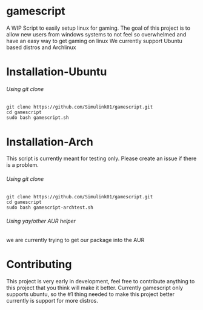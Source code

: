 # gamescript
A WIP Script to easily setup linux for gaming.
The goal of this project is to allow new users from windows systems
to not feel so overwhelmed and have an easy way to get gaming on linux
We currently support Ubuntu based distros and Archlinux

# Installation-Ubuntu
###### Using git clone
```
git clone https://github.com/Simulink01/gamescript.git
cd gamescript
sudo bash gamescript.sh
```
# Installation-Arch
This script is currently meant for testing only.
Please create an issue if there is a problem.
###### Using git clone
```
git clone https://github.com/Simulink01/gamescript.git
cd gamescript
sudo bash gamescript-archtest.sh
```
###### Using yay/other AUR helper
we are currently trying to get our package into the AUR
# Contributing
This project is very early in development, feel free to contribute anything to this project that you think will make it better.
Currently gamescript only supports ubuntu, so the #1 thing needed to make this project better currently is support for more distros.
